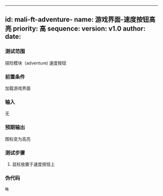--------
id: mali-ft-adventure-
name: 游戏界面-速度按钮高亮
priority: 高
sequence: 
version: v1.0
author: 
date: 
--------
### 测试范围
   探险模块（adventure) 速度按钮
### 前置条件
   加载游戏界面
### 输入
   无
### 预期输出
   图标变为高亮
### 测试步骤
1. 鼠标放置于速度按钮上
### 伪代码
    略